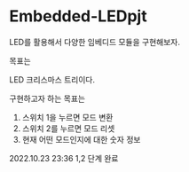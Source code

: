 # Embedded-LEDpjt
LED를 활용해서 다양한 임베디드 모듈을 구현해보자.

목표는 

LED 크리스마스 트리이다.

구현하고자 하는 목표는

1. 스위치 1을 누르면 모드 변환
2. 스위치 2를 누르면 모드 리셋
3. 현재 어떤 모드인지에 대한 숫자 정보

2022.10.23 23:36 1,2 단계 완료
